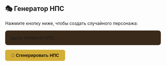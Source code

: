 ## 🎭 Генератор НПС

Нажмите кнопку ниже, чтобы создать случайного персонажа:

<div id="npc-result" style="background:#3a2a1a; padding:15px; border-radius:8px; margin:15px 0; font-style:italic;">
  Здесь появится НПС...
</div>

<button onclick="generateNPC()" style="background:#d4af37; color:#1a110a; border:none; padding:10px 20px; font-size:1em; border-radius:6px; cursor:pointer; font-weight:bold;">
  🎲 Сгенерировать НПС
</button>

<script>
  const names = [
    "Альдред", "Бриззарда", "Громвальд", "Лира", "Морган", "Талия", "Фенрис", "Зельда", "Дроган", "Элария"
  ];
  const races = [
    "человек", "эльф", "гном", "полурослик", "орк", "тифлинг", "драконорождённый", "халфлинг", "голиаф", "генази"
  ];
  const roles = [
    "торговец зельями", "бродячий бард", "старый маг", "шпион", "священник", "наёмник", "пират", "археолог", "шут", "лесной страж"
  ];
  const traits = [
    "говорит загадками", "всегда врёт", "обожает золото", "боится темноты", "постоянно чихает", "носит маску", "поёт при каждой возможности", "верит в призраков", "влюблён в героя", "искренне добр"
  ];
  const secrets = [
    "на самом деле — беглый принц", "ищет пропавшего брата", "служит тайному культисту", "украл артефакт", "помнит прошлую жизнь", "владеет запретным заклинанием", "живёт под чужим именем", "видит духов", "проклят", "работает на Мастера игры"
  ];

  function generateNPC() {
    const name = names[Math.floor(Math.random() * names.length)];
    const race = races[Math.floor(Math.random() * races.length)];
    const role = roles[Math.floor(Math.random() * roles.length)];
    const trait = traits[Math.floor(Math.random() * traits.length)];
    const secret = secrets[Math.floor(Math.random() * secrets.length)];

    const result = `
      <strong>👤 Имя:</strong> ${name}<br>
      <strong>🧝‍♂️ Раса:</strong> ${race}<br>
      <strong>💼 Роль:</strong> ${role}<br>
      <strong>🎭 Черта:</strong> ${trait}<br>
      <strong>🤫 Секрет:</strong> ${secret}
    `;
    document.getElementById("npc-result").innerHTML = result;
  }
</script>
